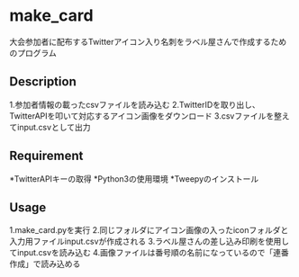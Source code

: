 # make_card

大会参加者に配布するTwitterアイコン入り名刺をラベル屋さんで作成するためのプログラム

## Description
1.参加者情報の載ったcsvファイルを読み込む
2.TwitterIDを取り出し、TwitterAPIを叩いて対応するアイコン画像をダウンロード
3.csvファイルを整えてinput.csvとして出力

## Requirement
*TwitterAPIキーの取得
*Python3の使用環境
*Tweepyのインストール

## Usage
1.make_card.pyを実行
2.同じフォルダにアイコン画像の入ったiconフォルダと入力用ファイルinput.csvが作成される
3.ラベル屋さんの差し込み印刷を使用してinput.csvを読み込む
4.画像ファイルは番号順の名前になっているので「連番作成」で読み込める
